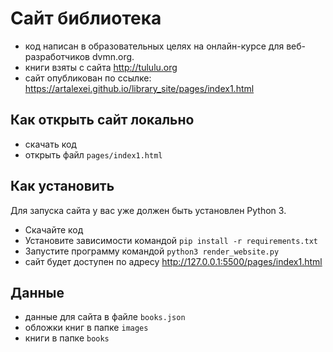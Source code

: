 # Сайт библиотека

- код написан в образовательных целях на онлайн-курсе для веб-разработчиков dvmn.org.
- книги взяты с сайта http://tululu.org
- сайт опубликован по ссылке:
  https://artalexei.github.io/library_site/pages/index1.html

                                                                                                                                                                                                                                                                                                                                                            
## Как открыть сайт локально

- скачать код
- открыть файл `pages/index1.html`


## Как установить
Для запуска сайта у вас уже должен быть установлен Python 3.

- Скачайте код
- Установите зависимости командой `pip install -r requirements.txt`
- Запустите программу командой `python3 render_website.py`
- сайт будет доступен по адресу http://127.0.0.1:5500/pages/index1.html


## Данные

- данные для сайта в файле `books.json`  
- обложки книг в папке `images`
- книги в папке `books`
